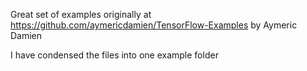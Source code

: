 Great set of examples originally at https://github.com/aymericdamien/TensorFlow-Examples
by Aymeric Damien

I have condensed the files into one example folder
